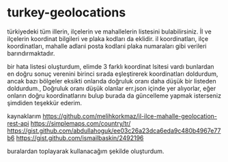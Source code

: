 # turkey-geolocations
türkiyedeki tüm illerin, ilçelerin ve mahallelerin listesini bulabilirsiniz. İl ve ilçelerin koordinat bilgileri ve plaka kodları da eklidir. il koordinatları, ilçe koordinatları, mahalle adlarıi posta kodlarıi plaka numaraları gibi verileri barındırmaktadır.

bir hata listesi oluşturdum, elimde 3 farklı koordinat lsitesi vardı bunlardan en doğru sonuç verenini birinci sırada eşleştirerek koordinatları doldurdum, ancak bazı bölgeler eksikti onlarıda doğruluk oranı daha düşük bir listeden doldurdum., Doğruluk oranı düşük olanlar err.json içinde yer alıyorlar, eğer onların doğru koordinatlarını bulup burada da güncelleme yapmak isterseniz şimdiden teşekkür ederim.

kaynaklarım
https://github.com/melihkorkmaz/il-ilce-mahalle-geolocation-rest-api
https://simplemaps.com/country/tr/
https://gist.github.com/abdullahoguk/ee03c26a23dca6eda9c480b4967e77b6
https://gist.github.com/ismailbaskin/2492196

buralardan toplayarak kullanacağım şekilde oluşturdum.
